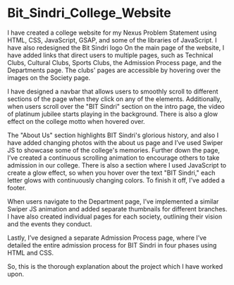 # Bit_Sindri_College_Website

I have created a college website for my Nexus Problem Statement using HTML, CSS, JavaScript, GSAP, and some of the libraries of JavaScript. I have also redesigned the Bit Sindri logo On the main page of the website, I have added links that direct users to multiple pages, such as Technical Clubs, Cultural Clubs, Sports Clubs, the Admission Process page, and the Departments page. The clubs' pages are accessible by hovering over the images on the Society page. 

I have designed a navbar that allows users to smoothly scroll to different sections of the page when they click on any of the elements. Additionally, when users scroll over the "BIT Sindri" section on the intro page, the video of platinum jubilee starts playing in the background. There is also a glow effect on the college motto when hovered over.

The "About Us" section highlights BIT Sindri's glorious history, and also I have added changing photos with the about us page and I’ve used Swiper JS to showcase some of the college's memories. Further down the page, I’ve created a continuous scrolling animation to encourage others to take admission in our college. There is also a section where I used JavaScript to create a glow effect, so when you hover over the text "BIT Sindri," each letter glows with continuously changing colors. To finish it off, I’ve added a footer.

When users navigate to the Department page, I’ve implemented a similar Swiper JS animation and added separate thumbnails for different branches. I have also created individual pages for each society, outlining their vision and the events they conduct.

Lastly, I’ve designed a separate Admission Process page, where I’ve detailed the entire admission process for BIT Sindri in four phases using HTML and CSS.

So, this is the thorough explanation about the project which I have worked upon.